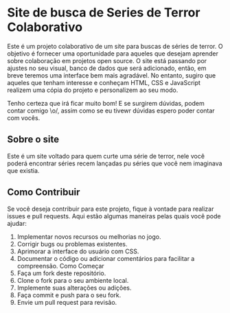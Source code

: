 # Site de busca de Series de Terror Colaborativo

Este é um projeto colaborativo de um site para buscas de séries de terror. O objetivo é fornecer uma oportunidade para aqueles que desejam aprender sobre colaboração em projetos open source.
O site está passando por ajustes no seu visual, banco de dados que será adicionado, então, em breve teremos uma interface bem mais agradável. No entanto, sugiro que aqueles que tenham interesse e conheçam HTML, CSS e JavaScript realizem uma cópia do projeto e personalizem ao seu modo.

Tenho certeza que irá ficar muito bom! E se surgirem dúvidas, podem contar comigo \o/, assim como se eu tivewr dúvidas espero poder contar com vocês.

## Sobre o site
Este é um site voltado para quem curte uma série de terror, nele você poderá encontrar séries recem lançadas pu séries que você nem imaginava que existia.

## Como Contribuir
Se você deseja contribuir para este projeto, fique à vontade para realizar issues e pull requests. Aqui estão algumas maneiras pelas quais você pode ajudar:

1. Implementar novos recursos ou melhorias no jogo.
2. Corrigir bugs ou problemas existentes.
3. Aprimorar a interface do usuário com CSS.
4. Documentar o código ou adicionar comentários para facilitar a compreensão.
   Como Começar
5. Faça um fork deste repositório.
6. Clone o fork para o seu ambiente local.
7. Implemente suas alterações ou adições.
8. Faça commit e push para o seu fork.
9. Envie um pull request para revisão.

